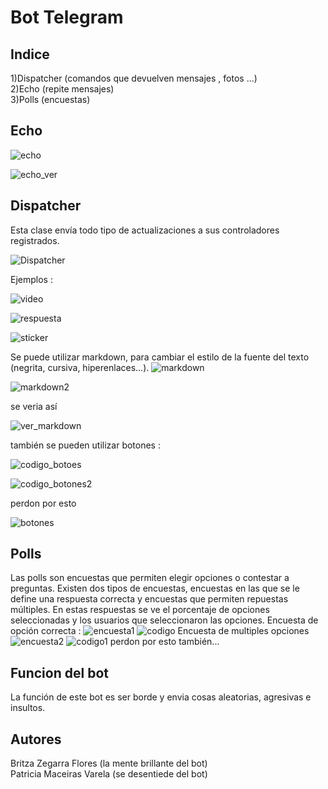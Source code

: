 # Bot Telegram

## Indice

1)Dispatcher (comandos que devuelven mensajes , fotos ...)  
2)Echo (repite mensajes)  
3)Polls (encuestas)  

## Echo

![echo](https://github.com/Britza/botTelegram/blob/master/src/main/imagenes/echo.PNG)  

![echo_ver](https://github.com/Britza/botTelegram/blob/master/src/main/imagenes/strat.PNG) 

## Dispatcher
Esta clase envía todo tipo de actualizaciones a sus controladores registrados.

![Dispatcher](https://github.com/Britza/botTelegram/blob/master/src/main/imagenes/dispatcher.PNG)

Ejemplos :

![video](https://github.com/Britza/botTelegram/blob/master/src/main/imagenes/ejemplo1este.PNG)  

![respuesta](https://github.com/Britza/botTelegram/blob/master/src/main/imagenes/dispatcher.PNG)  

![sticker](https://github.com/Britza/botTelegram/blob/master/src/main/imagenes/bolos1.PNG)

Se puede utilizar markdown, para cambiar el estilo de la fuente del texto (negrita, cursiva, hiperenlaces...). 
![markdown](https://github.com/Britza/botTelegram/blob/master/src/main/imagenes/codigomarkdown.PNG)
 
![markdown2](https://github.com/Britza/botTelegram/blob/master/src/main/imagenes/codigomarkdown2.PNG)  

se veria así  

![ver_markdown](https://github.com/Britza/botTelegram/blob/master/src/main/imagenes/markdown.PNG)     



también se pueden utilizar botones :  

![codigo_botoes](https://github.com/Britza/botTelegram/blob/master/src/main/imagenes/codigo_boton.PNG)     

![codigo_botones2](https://github.com/Britza/botTelegram/blob/master/src/main/imagenes/codigo_boton2.PNG)  

perdon por esto 
 
![botones](https://github.com/Britza/botTelegram/blob/master/src/main/imagenes/boton.PNG)  



## Polls
Las polls son encuestas que permiten elegir opciones o contestar a preguntas. Existen dos tipos de encuestas, encuestas en 
las que se le define una respuesta correcta y encuestas que permiten repuestas múltiples. En estas respuestas se ve el porcentaje
de opciones seleccionadas y los usuarios que seleccionaron las opciones.
Encuesta de opción correcta :
![encuesta1](https://github.com/Britza/botTelegram/blob/master/src/main/imagenes/encuesta.PNG)
![codigo](https://github.com/Britza/botTelegram/blob/master/src/main/imagenes/codigoencuesta.PNG)
Encuesta de multiples opciones
![encuesta2](https://github.com/Britza/botTelegram/blob/master/src/main/imagenes/encuesta1.PNG)
![codigo1](https://github.com/Britza/botTelegram/blob/master/src/main/imagenes/codigoencuesta2.PNG)
perdon por esto también...

## Funcion del bot
La función de este bot es ser borde y envia cosas aleatorias, agresivas e insultos.
## Autores
Britza Zegarra Flores (la mente brillante del bot)  
Patricia Maceiras Varela (se desentiede del bot)

